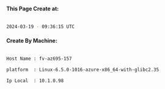 
   
#### This Page Create at:

```bash

2024-03-19 - 09:36:15 UTC

```

#### Create By Machine:

```bash

Host Name : fv-az695-157

platform  : Linux-6.5.0-1016-azure-x86_64-with-glibc2.35

Ip Local  : 10.1.0.98

```

